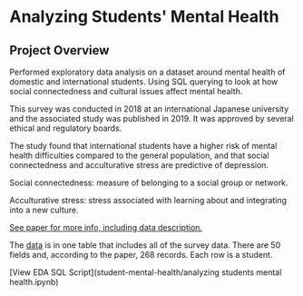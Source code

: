 # Analyzing Students' Mental Health

## Project Overview

Performed exploratory data analysis on a dataset around mental health of domestic and international students. Using SQL querying to look at how social connectedness and cultural issues affect mental health.

This survey was conducted in 2018 at an international Japanese university and the associated study was published in 2019. It was approved by several ethical and regulatory boards.

The study found that international students have a higher risk of mental health difficulties compared to the general population, and that social connectedness and acculturative stress are predictive of depression.

Social connectedness: measure of belonging to a social group or network.

Acculturative stress: stress associated with learning about and integrating into a new culture.

[See paper for more info, including data description.](https://www.mdpi.com/2306-5729/4/3/124/htm)

The [data](https://www.mdpi.com/2306-5729/4/3/124/s1) is in one table that includes all of the survey data. There are 50 fields and, according to the paper, 268 records. Each row is a student.

[View EDA SQL Script](student-mental-health/analyzing students mental health.ipynb)
